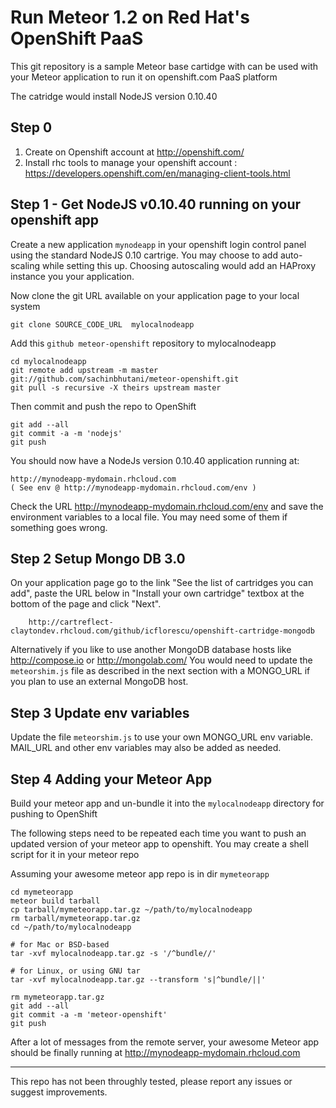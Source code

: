 Run Meteor 1.2 on Red Hat's OpenShift PaaS
====================================================================
This git repository is a sample Meteor base cartidge with can be used with your
Meteor application to run it on openshift.com PaaS platform

The catridge would install NodeJS version 0.10.40

Step 0
----------------------------------------------------------
1. Create on Openshift account at http://openshift.com/
2. Install rhc tools to manage your openshift account :
        https://developers.openshift.com/en/managing-client-tools.html


Step 1 - Get NodeJS v0.10.40 running on your openshift app
----------------------------------------------------------

Create a new application `mynodeapp` in your openshift login control panel
using the standard NodeJS 0.10 cartrige.
You may choose to add auto-scaling while setting this up.
Choosing autoscaling would add an HAProxy instance you your application.

Now clone the git URL available on your application page to your local system

    git clone SOURCE_CODE_URL  mylocalnodeapp

Add this `github meteor-openshift` repository to mylocalnodeapp

    cd mylocalnodeapp
    git remote add upstream -m master git://github.com/sachinbhutani/meteor-openshift.git
    git pull -s recursive -X theirs upstream master

Then commit and push the repo to OpenShift

    git add --all
    git commit -a -m 'nodejs'
    git push

You should now have a NodeJs version 0.10.40  application running at:

    http://mynodeapp-mydomain.rhcloud.com
    ( See env @ http://mynodeapp-mydomain.rhcloud.com/env )

Check the URL http://mynodeapp-mydomain.rhcloud.com/env and save the environment variables to a local file.
You may need some of them if something goes wrong.

Step 2 Setup Mongo DB 3.0
------------------------------------------------------------
On your application page go to the link "See the list of cartridges you can add", paste the URL below in "Install your own cartridge" textbox at the bottom of the page and click "Next".

        http://cartreflect-claytondev.rhcloud.com/github/icflorescu/openshift-cartridge-mongodb

Alternatively if you like to use another MongoDB database hosts like http://compose.io or http://mongolab.com/
You would need to update the `meteorshim.js` file as described in the next section with a MONGO_URL if you plan to use an external MongoDB host.

Step 3 Update env variables
------------------------------------------------------------
Update the file `meteorshim.js` to use your own MONGO_URL env variable.
MAIL_URL and other env variables may also be added as needed.

Step 4 Adding your Meteor App
------------------------------------------------------------
Build your meteor app and un-bundle it into the `mylocalnodeapp` directory for pushing to OpenShift

The following steps need to be repeated each time you want to push an updated version of your meteor app to openshift.
You may create a shell script for it in your meteor repo

Assuming your awesome meteor app repo is in dir `mymeteorapp`

    cd mymeteorapp
    meteor build tarball
    cp tarball/mymeteorapp.tar.gz ~/path/to/mylocalnodeapp
    rm tarball/mymeteorapp.tar.gz
    cd ~/path/to/mylocalnodeapp
    
    # for Mac or BSD-based
    tar -xvf mylocalnodeapp.tar.gz -s '/^bundle//'

    # for Linux, or using GNU tar
    tar -xvf mylocalnodeapp.tar.gz --transform 's|^bundle/||'

    rm mymeteorapp.tar.gz
    git add --all
    git commit -a -m 'meteor-openshift'
    git push

After a lot of messages from the remote server, your awesome Meteor app should be finally running at
    http://mynodeapp-mydomain.rhcloud.com

----------------------------------------------------------------------------------------
This repo has not been throughly tested, please report any issues or suggest improvements.
